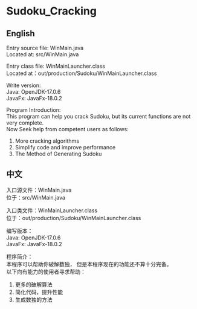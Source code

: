 # Sudoku_Cracking

## English
Entry source file: WinMain.java\
Located at: src/WinMain.java

Entry class file: WinMainLauncher.class\
Located at：out/production/Sudoku/WinMainLauncher.class

Write version: \
Java:   OpenJDK-17.0.6 \
JavaFx: JavaFx-18.0.2

Program Introduction: \
This program can help you crack Sudoku, 
but its current functions are not very complete. \
Now Seek help from competent users as follows:
  1. More cracking algorithms
  2. Simplify code and improve performance 
  3. The Method of Generating Sudoku

## 中文
入口源文件：WinMain.java\
位于：src/WinMain.java

入口类文件：WinMainLauncher.class\
位于：out/production/Sudoku/WinMainLauncher.class

编写版本：\
Java:   OpenJDK-17.0.6  
JavaFx: JavaFx-18.0.2

程序简介： \
本程序可以帮助你破解数独，
但是本程序现在的功能还不算十分完备。\
以下向有能力的使用者寻求帮助：
  1. 更多的破解算法
  2. 简化代码，提升性能
  3. 生成数独的方法

